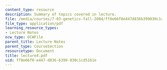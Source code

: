 ```yaml
---
content_type: resource
description: Summary of topics covered in lecture.
file: /media/courses/7-03-genetics-fall-2004/ff8e66f0e447d836b399030c1cd5161e_lecture4.pdf
file_type: application/pdf
learning_resource_types:
- Lecture Notes
ocw_type: OCWFile
parent_title: Lecture Notes
parent_type: CourseSection
resourcetype: Document
title: lecture4.pdf
uid: ff8e66f0-e447-d836-b399-030c1cd5161e
---
```

